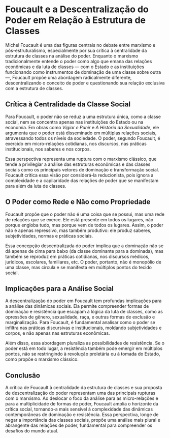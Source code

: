 
# Foucault e a Descentralização do Poder em Relação à Estrutura de Classes

Michel Foucault é uma das figuras centrais no debate entre marxismo e pós-estruturalismo, especialmente por sua crítica à centralidade da estrutura de classes na análise do poder. Enquanto o marxismo tradicionalmente entende o poder como algo que emana das relações econômicas e da luta de classes — com o Estado e as instituições funcionando como instrumentos de dominação de uma classe sobre outra —, Foucault propõe uma abordagem radicalmente diferente, descentralizando o conceito de poder e questionando sua relação exclusiva com a estrutura de classes.

## Crítica à Centralidade da Classe Social

Para Foucault, o poder não se reduz a uma estrutura única, como a classe social, nem se concentra apenas nas instituições do Estado ou na economia. Em obras como *Vigiar e Punir* e *A História da Sexualidade*, ele argumenta que o poder está disseminado em múltiplas relações sociais, atravessando todos os níveis da sociedade. O poder, segundo Foucault, é exercido em micro-relações cotidianas, nos discursos, nas práticas institucionais, nos saberes e nos corpos.

Essa perspectiva representa uma ruptura com o marxismo clássico, que tende a privilegiar a análise das estruturas econômicas e das classes sociais como os principais vetores de dominação e transformação social. Foucault critica essa visão por considerá-la reducionista, pois ignora a complexidade e a capilaridade das relações de poder que se manifestam para além da luta de classes.

## O Poder como Rede e Não como Propriedade

Foucault propõe que o poder não é uma coisa que se possui, mas uma rede de relações que se exerce. Ele está presente em todos os lugares, não porque engloba tudo, mas porque vem de todos os lugares. Assim, o poder não é apenas repressivo, mas também produtivo: ele produz saberes, subjetividades, normas e práticas sociais.

Essa concepção descentralizada do poder implica que a dominação não se dá apenas de cima para baixo (da classe dominante para a dominada), mas também se reproduz em práticas cotidianas, nos discursos médicos, jurídicos, escolares, familiares, etc. O poder, portanto, não é monopólio de uma classe, mas circula e se manifesta em múltiplos pontos do tecido social.

## Implicações para a Análise Social

A descentralização do poder em Foucault tem profundas implicações para a análise das dinâmicas sociais. Ela permite compreender formas de dominação e resistência que escapam à lógica da luta de classes, como as opressões de gênero, sexualidade, raça, e outras formas de exclusão e marginalização. Para Foucault, é fundamental analisar como o poder se infiltra nas práticas discursivas e institucionais, moldando subjetividades e corpos, e não apenas nas estruturas econômicas.

Além disso, essa abordagem pluraliza as possibilidades de resistência. Se o poder está em todo lugar, a resistência também pode emergir em múltiplos pontos, não se restringindo à revolução proletária ou à tomada do Estado, como propõe o marxismo clássico.

## Conclusão

A crítica de Foucault à centralidade da estrutura de classes e sua proposta de descentralização do poder representam uma das principais rupturas com o marxismo. Ao deslocar o foco da análise para as micro-relações e para a multiplicidade de formas de poder, Foucault amplia o horizonte da crítica social, tornando-a mais sensível à complexidade das dinâmicas contemporâneas de dominação e resistência. Essa perspectiva, longe de negar a importância das classes sociais, propõe uma análise mais plural e abrangente das relações de poder, fundamental para compreender os desafios do mundo atual.
```
